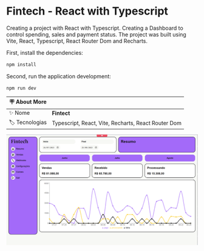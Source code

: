 # Fintech - React with Typescript
Creating a project with React with Typescript. Creating a Dashboard to control spending, sales and payment status. The project was built using Vite, React, Typescript, React Router Dom and Recharts.

First, install the dependencies:

```bash
npm install
```
Second, run the application development:

```bash
npm run dev
```

| :placard: About More|     |
| -------------  | --- |
| :sparkles: Nome        | **Fintect**
| :label: Tecnologias | Typescript, React, Vite, Recharts, React Router Dom

![Imagem do projeto Fintech](image.png)